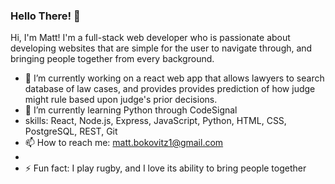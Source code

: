 ### Hello There! 👋

Hi, I'm Matt! I'm a full-stack web developer who is passionate about developing websites that are simple for the user to navigate through, and bringing people together from every background. 

- 🔭 I’m currently working on a react web app that allows lawyers to search database of law cases, and provides provides prediction of how judge might rule based upon judge's prior decisions. 
- 🌱 I’m currently learning Python through CodeSignal
- skills: React, Node.js, Express, JavaScript, Python, HTML, CSS, PostgreSQL, REST, Git
- 📫 How to reach me: matt.bokovitz1@gmail.com
- 
- ⚡ Fun fact: I play rugby, and I love its ability to bring people together

